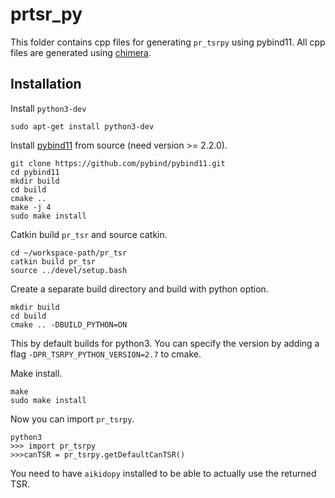 # prtsr_py

This folder contains cpp files for generating `pr_tsrpy` using pybind11. All cpp files are generated using [chimera](https://github.com/personalrobotics/chimera.git).

## Installation
Install `python3-dev`
```
sudo apt-get install python3-dev
```

Install [pybind11](https://github.com/pybind/pybind11.git) from source (need version >= 2.2.0).
```
git clone https://github.com/pybind/pybind11.git
cd pybind11
mkdir build
cd build
cmake ..
make -j 4
sudo make install
```

Catkin build `pr_tsr` and source catkin.
```
cd ~/workspace-path/pr_tsr
catkin build pr_tsr
source ../devel/setup.bash
```

Create a separate build directory and build with python option.
```
mkdir build
cd build
cmake .. -DBUILD_PYTHON=ON
```

This by default builds for python3. You can specify the version by adding a flag `-DPR_TSRPY_PYTHON_VERSION=2.7` to cmake.

Make install.
```
make
sudo make install
```

Now you can import `pr_tsrpy`.
```
python3
>>> import pr_tsrpy
>>>canTSR = pr_tsrpy.getDefaultCanTSR()
```

You need to have `aikidopy` installed to be able to actually use the returned TSR.

